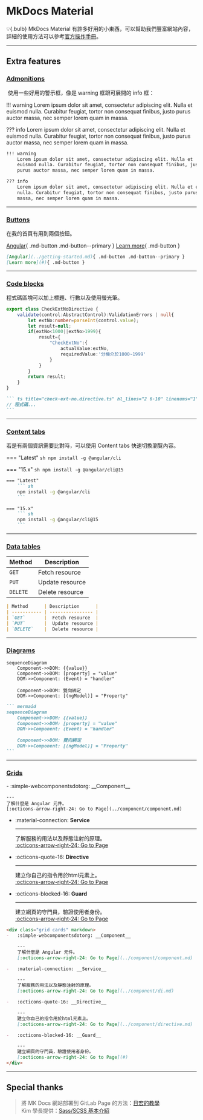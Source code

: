 # MkDocs Material

:bulb:{.bulb} MkDocs Material 有許多好用的小東西，可以幫助我們豐富網站內容，詳細的使用方法可以參考[官方操作手冊](https://squidfunk.github.io/mkdocs-material/)。

 ---

## Extra features

### [Admonitions](https://squidfunk.github.io/mkdocs-material/reference/admonitions/)

 使用一些好用的警示框，像是 warning 框跟可展開的 info 框：

!!! warning 
    Lorem ipsum dolor sit amet, consectetur adipiscing elit. Nulla et
    euismod nulla. Curabitur feugiat, tortor non consequat finibus, justo
    purus auctor massa, nec semper lorem quam in massa.

??? info
    Lorem ipsum dolor sit amet, consectetur adipiscing elit. Nulla et euismod
    nulla. Curabitur feugiat, tortor non consequat finibus, justo purus auctor
    massa, nec semper lorem quam in massa.

``` title=".md 寫法"
!!! warning 
    Lorem ipsum dolor sit amet, consectetur adipiscing elit. Nulla et
    euismod nulla. Curabitur feugiat, tortor non consequat finibus, justo
    purus auctor massa, nec semper lorem quam in massa.

??? info
    Lorem ipsum dolor sit amet, consectetur adipiscing elit. Nulla et euismod
    nulla. Curabitur feugiat, tortor non consequat finibus, justo purus auctor
    massa, nec semper lorem quam in massa.
```

---

### [Buttons](https://squidfunk.github.io/mkdocs-material/reference/buttons/)

在我的首頁有用到兩個按鈕。

[Angular](../getting-started.md){ .md-button .md-button--primary } [Learn more](#){ .md-button }

``` title=".md 寫法"
[Angular](../getting-started.md){ .md-button .md-button--primary }
[Learn more](#){ .md-button }

```

---

### [Code blocks](https://squidfunk.github.io/mkdocs-material/reference/code-blocks/) 

程式碼區塊可以加上標題、行數以及使用螢光筆。

```ts title="check-ext-no.directive.ts" hl_lines="2 6-10" linenums="1"
export class CheckExtNoDirective {
    validate(control:AbstractControl):ValidationErrors | null{
        let extNo:number=parseInt(control.value);
        let result=null;
        if(extNo<1000||extNo>1999){
            result={
                "CheckExtNo":{
                    actualValue:extNo,
                    requiredValue:'分機介於1000~1999'
                }
            }
        }
        return result;
    }
}
```

```` title=".md 寫法"
``` ts title="check-ext-no.directive.ts" hl_lines="2 6-10" linenums="1"
// 程式碼...
```
````


---

### [Content tabs](https://squidfunk.github.io/mkdocs-material/reference/content-tabs/)

若是有兩個資訊需要比對時，可以使用 Content tabs 快速切換瀏覽內容。

=== "Latest"
    ``` sh
    npm install -g @angular/cli
    ```

=== "15.x"
    ``` sh
    npm install -g @angular/cli@15
    ```

``` title=".md 寫法"
=== "Latest"
    ``` sh
    npm install -g @angular/cli
    ```

=== "15.x"
    ``` sh
    npm install -g @angular/cli@15
    ```
```

---

### [Data tables](https://squidfunk.github.io/mkdocs-material/reference/data-tables/)

| Method      | Description      |
| ----------- | ---------------- |
| `GET`       |  Fetch resource  |
| `PUT`       |  Update resource |
| `DELETE`    |  Delete resource |

``` title=".md 寫法"
| Method      | Description      |
| ----------- | ---------------- |
| `GET`       |  Fetch resource  |
| `PUT`       |  Update resource |
| `DELETE`    |  Delete resource |
```

---

### [Diagrams](https://squidfunk.github.io/mkdocs-material/reference/diagrams/)


``` mermaid
sequenceDiagram
    Component->>DOM: {{value}}
    Component->>DOM: [property] = "value"
    DOM->>Component: (Event) = "handler"
    
    Component->>DOM: 雙向綁定
    DOM->>Component: [(ngModel)] = "Property"
```

```` title=".md 寫法"
``` mermaid
sequenceDiagram
    Component->>DOM: {{value}}
    Component->>DOM: [property] = "value"
    DOM->>Component: (Event) = "handler"
    
    Component->>DOM: 雙向綁定
    DOM->>Component: [(ngModel)] = "Property"
```
````


---

### [Grids](https://squidfunk.github.io/mkdocs-material/reference/grids/)


<div class="grid cards" markdown>
-   :simple-webcomponentsdotorg: __Component__

    ---
    了解什麼是 Angular 元件。  
    [:octicons-arrow-right-24: Go to Page](../component/component.md)

-   :material-connection: __Service__

    ---
    了解服務的用法以及靜態注射的原理。  
    [:octicons-arrow-right-24: Go to Page](../component/di.md)

-   :octicons-quote-16: __Directive__

    ---
    建立你自己的指令用於html元素上。  
    [:octicons-arrow-right-24: Go to Page](../component/directive.md)

-   :octicons-blocked-16: __Guard__

    ---
    建立網頁的守門員，驗證使用者身份。  
    [:octicons-arrow-right-24: Go to Page](#)
</div>

``` title=".md 寫法"
<div class="grid cards" markdown>
-   :simple-webcomponentsdotorg: __Component__

    ---
    了解什麼是 Angular 元件。  
    [:octicons-arrow-right-24: Go to Page](../component/component.md)

-   :material-connection: __Service__

    ---
    了解服務的用法以及靜態注射的原理。  
    [:octicons-arrow-right-24: Go to Page](../component/di.md)

-   :octicons-quote-16: __Directive__

    ---
    建立你自己的指令用於html元素上。  
    [:octicons-arrow-right-24: Go to Page](../component/directive.md)

-   :octicons-blocked-16: __Guard__

    ---
    建立網頁的守門員，驗證使用者身份。  
    [:octicons-arrow-right-24: Go to Page](#)
</div>
```

---

## Special thanks

> 將 MK Docs 網站部署到 GitLab Page 的方法：[日宏的教學](https://test-zoxul-25825563df0f22bc52a20ee5150919645dc3ef0f19709d858ccf.gitlab.io/git/)  
> Kim 學長提供：[Sass/SCSS 基本介紹](https://week-1-markdown-vian1113-988613423c571b6e909372a4c42f9b2b41b308.gitlab.io/)